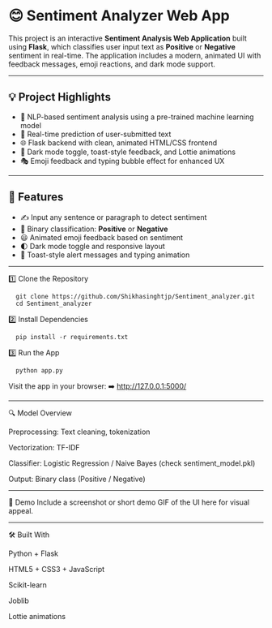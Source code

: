 # 😊 Sentiment Analyzer Web App

This project is an interactive **Sentiment Analysis Web Application** built using **Flask**, which classifies user input text as **Positive** or **Negative** sentiment in real-time. The application includes a modern, animated UI with feedback messages, emoji reactions, and dark mode support.

---

## 💡 Project Highlights

- 🤖 NLP-based sentiment analysis using a pre-trained machine learning model
- 💬 Real-time prediction of user-submitted text
- 🌐 Flask backend with clean, animated HTML/CSS frontend
- 🌙 Dark mode toggle, toast-style feedback, and Lottie animations
- 🎭 Emoji feedback and typing bubble effect for enhanced UX

---

## 🚀 Features

- ✍️ Input any sentence or paragraph to detect sentiment
- 🎯 Binary classification: **Positive** or **Negative**
- 😃 Animated emoji feedback based on sentiment
- 🌓 Dark mode toggle and responsive layout
- 🔔 Toast-style alert messages and typing animation

---


1️⃣ Clone the Repository

      git clone https://github.com/Shikhasinghtjp/Sentiment_analyzer.git
      cd Sentiment_analyzer

2️⃣ Install Dependencies

      pip install -r requirements.txt
      
3️⃣ Run the App

      python app.py
      
  Visit the app in your browser:
  ➡️ http://127.0.0.1:5000/

---

🔍 Model Overview

Preprocessing: Text cleaning, tokenization

Vectorization: TF-IDF

Classifier: Logistic Regression / Naive Bayes (check sentiment_model.pkl)

Output: Binary class (Positive / Negative)

---

🌟 Demo
Include a screenshot or short demo GIF of the UI here for visual appeal.

---

🛠 Built With

Python + Flask

HTML5 + CSS3 + JavaScript

Scikit-learn

Joblib

Lottie animations







